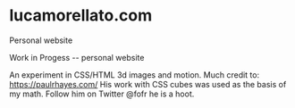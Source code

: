 # lucamorellato.com
Personal website

Work in Progess -- personal website

An experiment in CSS/HTML 3d images and motion. Much credit to: https://paulrhayes.com/ His work with CSS cubes was used as the basis of my math. Follow him on Twitter @fofr he is a hoot.


